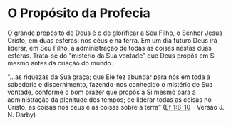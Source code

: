 # O Propósito da Profecia 

O grande propósito de Deus é o de glorificar a Seu Filho, o Senhor Jesus Cristo, em duas esferas: nos céus e na terra. Em um dia futuro Deus irá liderar, em Seu Filho, a administração de todas as coisas nestas duas esferas. Trata-se do “mistério da Sua vontade” que Deus propôs em Si mesmo antes da criação do mundo.

”…as riquezas da Sua graça; que Ele fez abundar para nós em toda a sabedoria e discernimento, fazendo-nos conhecido o mistério de Sua vontade, conforme o bom prazer que propôs a Si mesmo para a administração da plenitude dos tempos; de liderar todas as coisas no Cristo, as coisas nos céus e as coisas sobre a terra” ([Ef 1:8-10](http://bibliaonline.com.br/acf/ef/1/8-10) - Versão J. N. Darby)